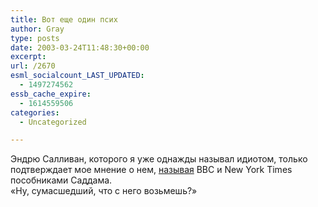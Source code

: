 ```yaml
---
title: Вот еще один псих
author: Gray
type: posts
date: 2003-03-24T11:48:30+00:00
excerpt:
url: /2670
esml_socialcount_LAST_UPDATED:
  - 1497274562
essb_cache_expire:
  - 1614559506
categories:
  - Uncategorized

---
```








Эндрю Салливан, которого я уже однажды называл идиотом, только подтверждает мое мнение о нем, <a href="http://andrewsullivan.com/index.php?dish_inc=archives/2003_03_23_dish_archive.html#200035202" target="_blank">называя</a> BBC и New York Times пособниками Саддама.  
&#171;Ну, сумасшедший, что с него возьмешь?&#187;